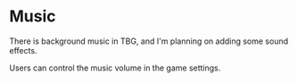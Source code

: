 # Music

There is background music in TBG, and I'm planning on adding some sound effects.

Users can control the music volume in the game settings.
